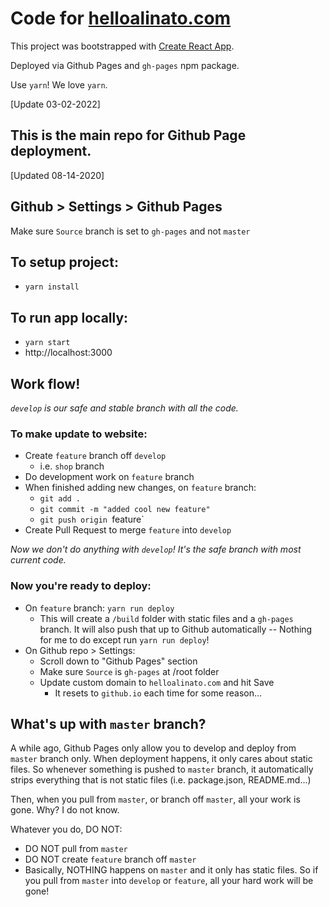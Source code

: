# Code for [helloalinato.com](https://helloalinato.com)

This project was bootstrapped with [Create React App](https://github.com/facebookincubator/create-react-app).

Deployed via Github Pages and `gh-pages` npm package.

Use `yarn`! We love `yarn`.

[Update 03-02-2022]
## This is the main repo for Github Page deployment.

[Updated 08-14-2020]
## Github > Settings > Github Pages
Make sure `Source` branch is set to `gh-pages` and not `master`

## To setup project:
- `yarn install`

## To run app locally:
- `yarn start`
- http://localhost:3000

## Work flow!
_`develop` is our safe and stable branch with all the code._

### To make update to website:
- Create `feature` branch off `develop`
  - i.e. `shop` branch
- Do development work on `feature` branch
- When finished adding new changes, on `feature` branch:
  - `git add .`
  - `git commit -m "added cool new feature"`
  - `git push origin `feature`
- Create Pull Request to merge `feature` into `develop`

_Now we don't do anything with `develop`! It's the safe branch with most current code._

### Now you're ready to deploy:
- On `feature` branch: `yarn run deploy`
  - This will create a `/build` folder with static files and a `gh-pages` branch. It will also push that up to Github automatically -- Nothing for me to do except run `yarn run deploy`!
- On Github repo > Settings:
  - Scroll down to "Github Pages" section
  - Make sure `Source` is `gh-pages` at /root folder
  - Update custom domain to `helloalinato.com` and hit Save
    - It resets to `github.io` each time for some reason...

## What's up with `master` branch?
A while ago, Github Pages only allow you to develop and deploy from `master` branch only. When deployment happens, it only cares about static files. So whenever something is pushed to `master` branch, it automatically strips everything that is not static files (i.e. package.json, README.md...)

Then, when you pull from `master`, or branch off `master`, all your work is gone. Why? I do not know.

Whatever you do, DO NOT:
- DO NOT pull from `master`
- DO NOT create `feature` branch off `master`
- Basically, NOTHING happens on `master` and it only has static files. So if you pull from `master` into `develop` or `feature`, all your hard work will be gone!


